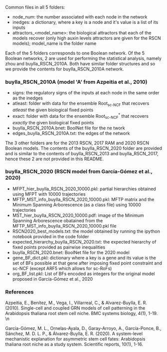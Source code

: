 Common files in all 5 folders:
- node_num: the number associated with each node in the network
- inedges: a dictionary, where a key is a node and it's value is a list of its inputs
- attractors_\<model_name\>: the biological attractors that each of the models recover (only high auxin levels attractors are given for the RSCN models); model_name is the folder name

Each of the 5 folders corresponds to one Boolean network. Of the 5 Boolean networks, 2 are used for performing the statistical analysis, namely zhou and buylla_RSCN_2010A. Both have similar folder structures and so we provide the contents for buylla_RSCN_2010A network.

### buylla_RSCN_2010A (model 'A' from Azpeitia et al., 2010)
- signs: the regulatory signs of the inputs at each node in the same order as the inedges
- atleast: folder with data for the ensemble Root<sub>sc-NCF</sub> that recovers *atleast* the given biological fixed points
- exact: folder with data for the ensemble Root<sub>sc-NCF</sub><sup>*</sup> that recovers *exactly* the given biological fixed points
- buylla_RSCN_2010A.bnet: BoolNet file for the ne twork
- edges_buylla_RSCN_2010A.txt: the edges of the network

The 3 other folders are for the 2013 RSCN, 2017 RAM and 2020 RSCN Boolean models. The contents of the buylla_RSCN_2020 folder are provided and is similar to the contents of buylla_RSCN_2013 and buylla_RSCN_2017, hence these 2 are not provided in this README.

### buylla_RSCN_2020 (RSCN model from García-Gómez et al., 2020)
- MFPT_hier_buylla_RSCN_2020_10000.pkl: partial hierarchies obtained using MFPT with 10000 trajectories
- MFTP_MST_info_buylla_RSCN_2020_10000.pkl: MFTP matrix and the Minimum Spanning Arborescence (as a class file) using 10000 trajectories
- MST_hier_buylla_RSCN_2020_10000.pdf: image of the Minimum Spanning Arborescence obatained from the MFTP_MST_info_buylla_RSCN_2020_10000.pkl file
- RSCN2020_best_models.txt: the model obtained by running the ipython notebook provided in the code folder
- expected_hierarchy_buylla_RSCN_2020.txt: the expected hierarchy of fixed points provided as pairwise inequalities
- buylla_RSCN_2020.bnet: BoolNet file for the 2020 model
- gene_BF_dict.pkl: dictionary where a key is a gene and its value is the set of BFs possible at that gene after imposing fixed point constraint and sc-NCF (except ARF5 which allows for sc-RoFs)
- org_BF_list.pkl: List of BFs encoded as integers for the original model proposed in García-Gómez et al., 2020

### References
Azpeitia, E., Benítez, M., Vega, I., Villarreal, C., & Alvarez-Buylla, E. R. (2010). Single-cell and coupled GRN models of cell patterning in the Arabidopsis thaliana root stem cell niche. BMC systems biology, 4(1), 1-19. \n

García-Gómez, M. L., Ornelas-Ayala, D., Garay-Arroyo, A., García-Ponce, B., Sánchez, M. D. L. P., & Álvarez-Buylla, E. R. (2020). A system-level mechanistic explanation for asymmetric stem cell fates: Arabidopsis thaliana root niche as a study system. Scientific reports, 10(1), 1-16.

